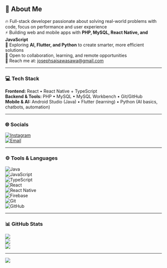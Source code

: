 ## 💫 About Me  
🔥 Full-stack developer passionate about solving real-world problems with code, focus on performance and user experience  
⚡ Building web and mobile apps with **PHP, MySQL, React Native, and JavaScript**  
🧠 Exploring **AI, Flutter, and Python** to create smarter, more efficient solutions  
🤝 Open to collaboration, learning, and remote opportunities  
📨 Reach me at: josephsajsawasawa@gmail.com  

---

### 💻 Tech Stack  

**Frontend:** React • React Native + TypeScript  
**Backend & Tools:** PHP • MySQL • MySQL Workbench • Git/GitHub  
**Mobile & AI:** Android Studio (Java) • Flutter (learning) • Python (AI basics, chatbots, automation)  

---

### 🌐 Socials  
[![Instagram](https://img.shields.io/badge/Instagram-%23E4405F.svg?logo=Instagram&logoColor=white)](https://instagram.com/joseph190675)  
[![Email](https://img.shields.io/badge/Email-D14836?logo=gmail&logoColor=white)](mailto:josephsajsawasawa@gmail.com)  

---

### ⚙️ Tools & Languages  
![Java](https://img.shields.io/badge/java-%23ED8B00.svg?style=for-the-badge&logo=openjdk&logoColor=white)  
![JavaScript](https://img.shields.io/badge/javascript-%23323330.svg?style=for-the-badge&logo=javascript&logoColor=%23F7DF1E)  
![TypeScript](https://img.shields.io/badge/typescript-%23007ACC.svg?style=for-the-badge&logo=typescript&logoColor=white)  
![React](https://img.shields.io/badge/react-%2320232a.svg?style=for-the-badge&logo=react&logoColor=%2361DAFB)  
![React Native](https://img.shields.io/badge/react_native-%2320232a.svg?style=for-the-badge&logo=react&logoColor=%2361DAFB)  
![Firebase](https://img.shields.io/badge/firebase-%23039BE5.svg?style=for-the-badge&logo=firebase)  
![Git](https://img.shields.io/badge/git-%23F05033.svg?style=for-the-badge&logo=git&logoColor=white)  
![GitHub](https://img.shields.io/badge/github-%23121011.svg?style=for-the-badge&logo=github&logoColor=white)  

---

### 📊 GitHub Stats  
![](https://github-readme-stats.vercel.app/api?username=joseph1906&theme=dark&hide_border=false&include_all_commits=false&count_private=false)  
![](https://nirzak-streak-stats.vercel.app/?user=joseph1906&theme=dark&hide_border=false)  
![](https://github-readme-stats.vercel.app/api/top-langs/?username=joseph1906&theme=dark&hide_border=false&include_all_commits=false&count_private=false&layout=compact)  

---

[![](https://visitcount.itsvg.in/api?id=joseph1906&icon=0&color=0)](https://visitcount.itsvg.in)  

<!-- Proudly created with GPRM ( https://gprm.itsvg.in ) -->
